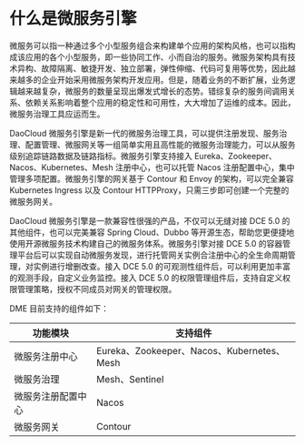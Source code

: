 # 什么是微服务引擎

微服务可以指一种通过多个小型服务组合来构建单个应用的架构风格，也可以指构成该应用的各个小型服务，即一些协同工作、小而自治的服务。微服务架构具有技术异构、故障隔离、敏捷开发、独立部署，弹性伸缩、代码可复用等优势，因此越来越多的企业开始采用微服务架构开发应用。但是，随着业务的不断扩展，业务逻辑越来越复杂，微服务的数量呈现出爆发式增长的态势。错综复杂的服务间调用关系、依赖关系影响着整个应用的稳定性和可用性，大大增加了运维的成本。因此，微服务治理工具应运而生。

DaoCloud 微服务引擎是新一代的微服务治理工具，可以提供注册发现、服务治理、配置管理、微服网关等一组简单实用且高性能的微服务治理能力，可以从服务级别追踪链路数据及链路指标。微服务引擎支持接入 Eureka、Zookeeper、Nacos、Kubernetes、Mesh 注册中心，也可以托管 Nacos 注册配置中心，集中管理多项配置。微服务引擎的网关基于 Contour 和 Envoy 的架构，可以完全兼容 Kubernetes Ingress 以及 Contour HTTPProxy，只需三步即可创建一个完整的微服务网关。

DaoCloud 微服务引擎是一款兼容性很强的产品，不仅可以无缝对接 DCE 5.0 的其他组件，也可以完美兼容 Spring Cloud、Dubbo 等开源生态，帮助您更便捷地使用开源微服务技术构建自己的微服务体系。微服务引擎对接 DCE 5.0 的容器管理平台后可以实现自动微服务发现，进行托管网关实例合注册中心的全生命周期管理，对实例进行增删改查。接入 DCE 5.0 的可观测性组件后，可以利用更加丰富的观测手段，自定义业务监控。接入 DCE 5.0 的权限管理组件后，支持自定义权限管理策略，授权不同成员对网关的管理权限。

DME 目前支持的组件如下：

| 功能模块             | 支持组件                                   |
| ------------------ | ------------------------------------------ |
| 微服务注册中心     | Eureka、Zookeeper、Nacos、Kubernetes、Mesh |
| 微服务治理         | Mesh、Sentinel                             |
| 微服务注册配置中心 | Nacos                                     |
| 微服务网关                   |     Contour                                      |
